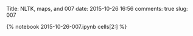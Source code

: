 Title: NLTK, maps, and 007
date:  2015-10-26 16:56
comments: true
slug: 007

{% notebook 2015-10-26-007.ipynb cells[2:] %}
